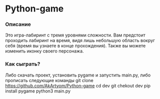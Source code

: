 # Python-game

### Описание

Это игра-лабиринт с тремя уровнями сложности. Вам предстоит проходить лабиринт на время, видя лишь небольшую область вокруг себя (время вы узнаете в конце прохождения). Также вы можете изменить иконку своего персонажа. 

### Как сыграть?

Либо скачать проект, установить pygame и запустить main.py, либо прописать следующие команды
git clone https://github.com/AkArtyom/Python-game
cd dev
git chekout dev
pip install pygame
python3 main.py

